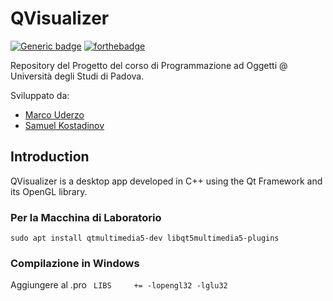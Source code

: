 # QVisualizer

[![Generic badge](https://img.shields.io/badge/<Build>-<Passing>-<COLOR>.svg)](https://shields.io/)
[![forthebadge](https://forthebadge.com/images/badges/made-with-c-plus-plus.svg)](https://forthebadge.com)

Repository del Progetto del corso di Programmazione ad Oggetti @ Università degli Studi di Padova. 

Sviluppato da:
- [Marco Uderzo](https://github.com/marcouderzo)
- [Samuel Kostadinov](https://github.com/Neskelogth)

## Introduction

QVisualizer is a desktop app developed in C++ using the Qt Framework and its OpenGL library.








### Per la Macchina di Laboratorio 
`sudo apt install qtmultimedia5-dev libqt5multimedia5-plugins`

### Compilazione in Windows
Aggiungere al .pro ` LIBS     += -lopengl32 -lglu32`
